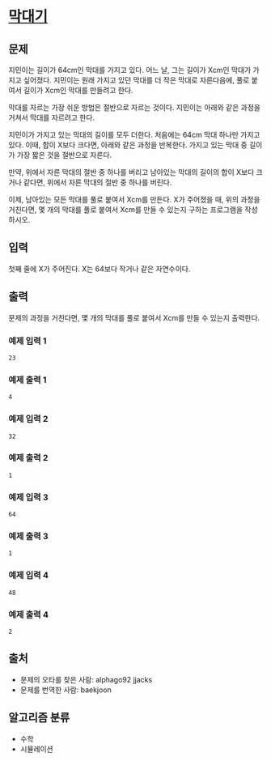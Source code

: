# [막대기](https://www.acmicpc.net/problem/1094)

## 문제
지민이는 길이가 64cm인 막대를 가지고 있다. 어느 날, 그는 길이가 Xcm인 막대가 가지고 싶어졌다. 지민이는 원래 가지고 있던 막대를 더 작은 막대로 자른다음에, 풀로 붙여서 길이가 Xcm인 막대를 만들려고 한다.

막대를 자르는 가장 쉬운 방법은 절반으로 자르는 것이다. 지민이는 아래와 같은 과정을 거쳐서 막대를 자르려고 한다.

지민이가 가지고 있는 막대의 길이를 모두 더한다. 처음에는 64cm 막대 하나만 가지고 있다. 이때, 합이 X보다 크다면, 아래와 같은 과정을 반복한다.
가지고 있는 막대 중 길이가 가장 짧은 것을 절반으로 자른다.

만약, 위에서 자른 막대의 절반 중 하나를 버리고 남아있는 막대의 길이의 합이 X보다 크거나 같다면, 위에서 자른 막대의 절반 중 하나를 버린다.

이제, 남아있는 모든 막대를 풀로 붙여서 Xcm를 만든다.
X가 주어졌을 때, 위의 과정을 거친다면, 몇 개의 막대를 풀로 붙여서 Xcm를 만들 수 있는지 구하는 프로그램을 작성하시오. 

## 입력
첫째 줄에 X가 주어진다. X는 64보다 작거나 같은 자연수이다.

## 출력
문제의 과정을 거친다면, 몇 개의 막대를 풀로 붙여서 Xcm를 만들 수 있는지 출력한다.

### 예제 입력 1 
```
23
```

### 예제 출력 1 
```
4
```

### 예제 입력 2 
```
32
```

### 예제 출력 2 
```
1
```

### 예제 입력 3 
```
64
```

### 예제 출력 3 
```
1
```

### 예제 입력 4 
```
48
```

### 예제 출력 4 
```
2
```

## 출처
- 문제의 오타를 찾은 사람: alphago92 jjacks
- 문제를 번역한 사람: baekjoon

## 알고리즘 분류
- 수학
- 시뮬레이션
